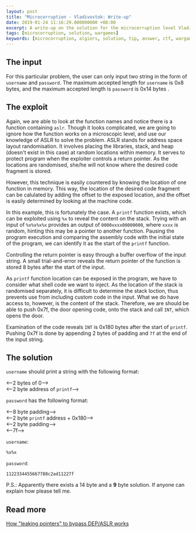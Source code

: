 ```yaml
---
layout: post
title: "Microcorruption - Vladivostok: Write-up"
date: 2019-01-24 11:16:29.000000000 +08:00
excerpt: A write-up on the solution for the microcorruption level Vladivostok. The thought process behind the solution is also included. At the end a 17 byte solution with 101670 CPU cycle time is achieved.
tags: [microcorruption, solution, wargames]
keywords: [microcorruption, algiers, solution, tip, answer, ctf, wargames, 101670, clock cycle, 17, input]
---
```


## The input

For this particular problem, the user can only input two string in the form of `username` and `password`. The maximum accepted length for `username` is 0x8 bytes, and the maximum accepted length is `password` is 0x14 bytes .

## The exploit

Again, we are able to look at the function names and notice there is a function containing `aslr`. Though it looks complicated, we are going to ignore how the function works on a microscopic level, and use our knowledge of ASLR to solve the problem. ASLR stands for address space layout randomisation. It involves placing the libraries, stack, and heap (doesn't exist in this case) at random locations within memory. It serves to protect program when the exploiter controls a return pointer. As the locations are randomised, she/he will not know where the desired code fragment is stored.

However, this technique is easily countered by knowing the location of one function in memory. This way, the location of the desired code fragment can be calulated by adding the offset to the exposed location, and the offset is easily determined by looking at the machine code.

In this example, this is fortunately the case. A `printf` function exists, which can be exploited using `%x` to reveal the content on the stack. Trying with an input of `%x%x%x%x` provides an output of `0000xxxx00000000`, where `xxxx` is random, hinting this may be a pointer to another function. Pausing the program execution and comparing the assembly code with the initial state of the program, we can identify it as the start of the `printf` function.

Controlling the return pointer is easy through a buffer overflow of the input string. A small trial-and-error reveals the return pointer of the function is stored 8 bytes after the start of the input. 

As `printf` function location can be exposed in the program, we have to consider what shell code we want to inject. As the location of the stack is randomised separately, it is difficult to determine the stack loction, thus prevents use from including custom code in the input. What we do have access to, however, is the content of the stack. Therefore, we are should be able to push 0x7f, the door opening code, onto the stack and call `INT`, which opens the door.

Examination of the code reveals `INT` is 0x180 bytes after the start of `printf`. Pushing 0x7f is done by appending 2 bytes of padding and `7f` at the end of the input string.

## The solution

`username` should print a string with the following format:

<--2 bytes of 0-->  
<--2 byte address of `printf`-->

`password` has the following format:

<--8 byte padding-->  
<--2 byte `printf` address + 0x180-->  
<--2 byte padding-->  
<--7f-->

`username`:

```
%x%x
```

`password`:

```
1122334455667788c2ad11227f
```

P.S.: Apparently there exists a 14 byte and a **9** byte solution. If anyone can explain how please tell me.


## Read more

[How "leaking pointers" to bypass DEP/ASLR works](https://security.stackexchange.com/questions/22989/how-leaking-pointers-to-bypass-dep-aslr-works)